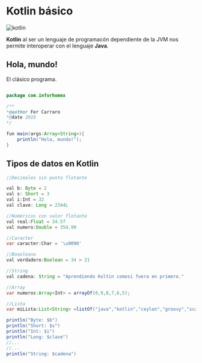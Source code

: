 # Kotlin básico

![kotlin](https://4.bp.blogspot.com/-Xr7vhY92ZOo/XEZaKcUTARI/AAAAAAAADFQ/mD7bj8Oi7nMIt_aKbYHQ91e2FT2vDLMQACLcBGAs/s1600/kotlin.png)

**Kotlin** al ser un lenguaje de programacón dependiente de la JVM nos permite interoperar con el lenguaje **Java**.

## Hola, mundo!

El clásico programa.

```java

package com.inforhomex

/**
*@author Fer Carraro
*@date 2019
*/

fun main(args:Array<String>){
	println("Hola, mundo!");
}

```
## Tipos de datos en Kotlin

```java
//Decimales sin punto flotante

val b: Byte = 2
val s: Short = 3
val i:Int = 32
val clave: Long = 2344L

//Numéricos con valor flotante
val real:Float = 34.5f
val numero:Double = 354.90

//Caracter
var caracter:Char = '\u9090'

//Boooleano
val verdadero:Boolean = 34 > 21

//String
val cadena: String = "Aprendiendo Koltin comosi fuera en primero."

//Array
var numeros:Array<Int> = arrayOf(0,9,8,7,6,5);

//Lista
var miLista:List<String> =listOf("java","kotlin","ceylon","groovy","scala"); 

println("Byte: $b")
println("Short: $s")
println("Int: $i")
println("Long: $clave")
//...
//...
println("String: $cadena")
```
